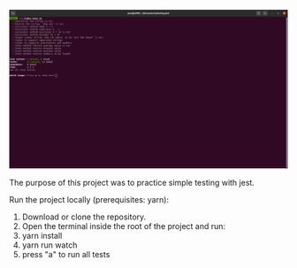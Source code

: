 ![screen shot](screenshot.png)

The purpose of this project was to practice simple testing with jest.

Run the project locally (prerequisites: yarn):

1. Download or clone the repository.
2. Open the terminal inside the root of the project and run:
3. yarn install
4. yarn run watch
5. press "a" to run all tests

